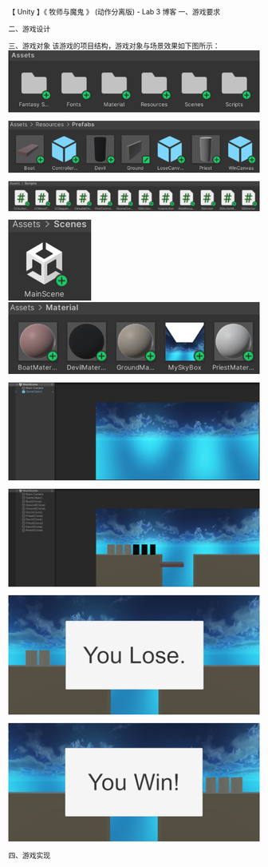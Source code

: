
【 Unity 】《 牧师与魔鬼 》 (动作分离版) - Lab 3 博客 
一、游戏要求 

二、游戏设计 

三、游戏对象 
该游戏的项目结构，游戏对象与场景效果如下图所示： 
![Image](./word/media/image1.png)

![Image](./word/media/image2.png)

![Image](./word/media/image3.png)

![Image](./word/media/image4.png)
![Image](./word/media/image5.png)

![Image](./word/media/image6.png)

![Image](./word/media/image7.png)

![Image](./word/media/image8.png)

![Image](./word/media/image9.png)

四、游戏实现 